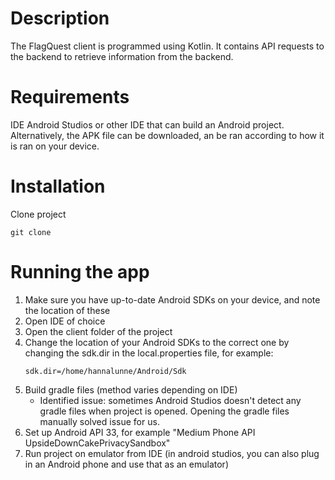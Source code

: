 # Description
The FlagQuest client is programmed using Kotlin. It contains API requests to the backend to retrieve information from the backend. 

# Requirements
IDE Android Studios or other IDE that can build an Android project. Alternatively, the APK file can be downloaded, an be ran according to how it is ran on your device.

# Installation
Clone project
```
git clone
```

# Running the app
1. Make sure you have up-to-date Android SDKs on your device, and note the location of these
2. Open IDE of choice
3. Open the client folder of the project
4. Change the location of your Android SDKs to the correct one by changing the sdk.dir in the local.properties file, for example:
   ```
   sdk.dir=/home/hannalunne/Android/Sdk
   ```
6. Build gradle files (method varies depending on IDE)
   - Identified issue: sometimes Android Studios doesn't detect any gradle files when project is opened. Opening the gradle files manually solved issue for us.
7. Set up Android API 33, for example "Medium Phone API UpsideDownCakePrivacySandbox"
8. Run project on emulator from IDE (in android studios, you can also plug in an Android phone and use that as an emulator) 

